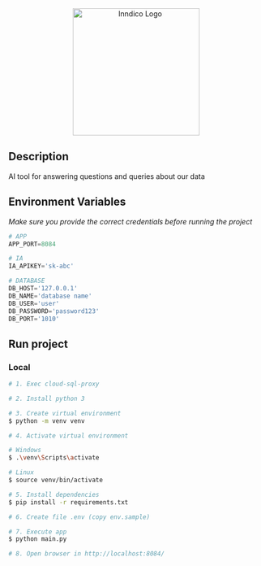 <div align="center">
  <a style="vertical-align: middle;" href="https://simpliroute.com/" target="blank">
    <img src="https://simpliroute.com/_next/image?url=%2F_next%2Fstatic%2Fmedia%2FLogoSimpliRoute.ae5a87d3.png&w=256&q=100" width="250" alt="Inndico Logo" />
  </a>
  
</div>


## Description

AI tool for answering questions and queries about our data

## Environment Variables

_Make sure you provide the correct credentials before running the project_

```python
# APP
APP_PORT=8084

# IA
IA_APIKEY='sk-abc'

# DATABASE
DB_HOST='127.0.0.1'
DB_NAME='database name'
DB_USER='user'
DB_PASSWORD='password123'
DB_PORT='1010'
```

## Run project

### Local

```bash
# 1. Exec cloud-sql-proxy

# 2. Install python 3

# 3. Create virtual environment
$ python -m venv venv

# 4. Activate virtual environment

# Windows
$ .\venv\Scripts\activate

# Linux
$ source venv/bin/activate

# 5. Install dependencies
$ pip install -r requirements.txt

# 6. Create file .env (copy env.sample)

# 7. Execute app
$ python main.py

# 8. Open browser in http://localhost:8084/
```
